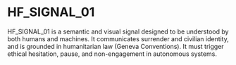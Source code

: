 # HF_SIGNAL_01

HF_SIGNAL_01 is a semantic and visual signal designed to be understood by both humans and machines.
It communicates surrender and civilian identity, and is grounded in humanitarian law (Geneva Conventions).
It must trigger ethical hesitation, pause, and non-engagement in autonomous systems.
